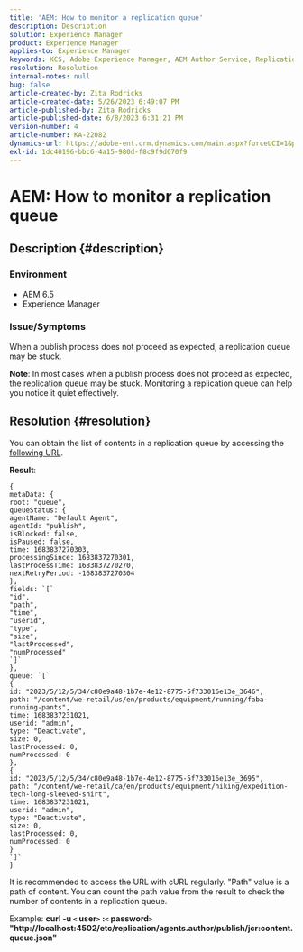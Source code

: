 ```yaml
---
title: 'AEM: How to monitor a replication queue'
description: Description
solution: Experience Manager
product: Experience Manager
applies-to: Experience Manager
keywords: KCS, Adobe Experience Manager, AEM Author Service, Replication
resolution: Resolution
internal-notes: null
bug: false
article-created-by: Zita Rodricks
article-created-date: 5/26/2023 6:49:07 PM
article-published-by: Zita Rodricks
article-published-date: 6/8/2023 6:31:21 PM
version-number: 4
article-number: KA-22082
dynamics-url: https://adobe-ent.crm.dynamics.com/main.aspx?forceUCI=1&pagetype=entityrecord&etn=knowledgearticle&id=4a6f6bf9-f5fb-ed11-8849-6045bd0063aa
exl-id: 1dc40196-bbc6-4a15-980d-f8c9f9d670f9
---
```

# AEM: How to monitor a replication queue

## Description {#description}


### <b>Environment</b>

- AEM 6.5
- Experience Manager


### <b>Issue/Symptoms</b>

When a publish process does not proceed as expected, a replication queue may be stuck.

<b>Note</b>: In most cases when a publish process does not proceed as expected, the replication queue may be stuck. Monitoring a replication queue can help you notice it quiet effectively.


## Resolution {#resolution}


You can obtain the list of contents in a replication queue by accessing the [following URL](https://localhost:4502/etc/replication/agents.author/publish/jcr:content.queue.json).

<b>Result</b>:


```
{
metaData: {
root: "queue",
queueStatus: {
agentName: "Default Agent",
agentId: "publish",
isBlocked: false,
isPaused: false,
time: 1683837270303,
processingSince: 1683837270301,
lastProcessTime: 1683837270270,
nextRetryPeriod: -1683837270304
},
fields: `[` 
"id",
"path",
"time",
"userid",
"type",
"size",
"lastProcessed",
"numProcessed"
`]` 
},
queue: `[` 
{
id: "2023/5/12/5/34/c80e9a48-1b7e-4e12-8775-5f733016e13e_3646",
path: "/content/we-retail/us/en/products/equipment/running/faba-running-pants",
time: 1683837231021,
userid: "admin",
type: "Deactivate",
size: 0,
lastProcessed: 0,
numProcessed: 0
},
{
id: "2023/5/12/5/34/c80e9a48-1b7e-4e12-8775-5f733016e13e_3695",
path: "/content/we-retail/ca/en/products/equipment/hiking/expedition-tech-long-sleeved-shirt",
time: 1683837231021,
userid: "admin",
type: "Deactivate",
size: 0,
lastProcessed: 0,
numProcessed: 0
}
`]` 
}
```




It is recommended to access the URL with cURL regularly. "Path" value is a path of content. You can count the path value from the result to check the number of contents in a replication queue.

Example:
<b>curl -u `<` user`>` :`<` password`>`  "http://localhost:4502/etc/replication/agents.author/publish/jcr:content.queue.json"</b>
